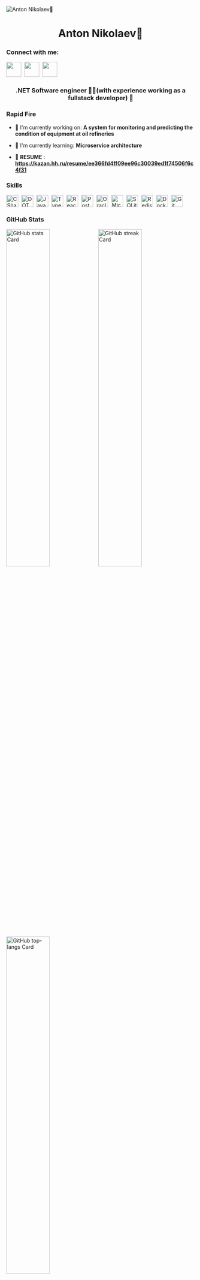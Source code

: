 ![Anton Nikolaev🎇](https://user-images.githubusercontent.com/10498744/210012254-234538ff-d198-48aa-8964-37e6fd45d227.gif)

<div id="toc">
  <ul align="center" style="list-style: none">
    <summary>
      <h1>
        Anton Nikolaev🎇
      </h1>
    </summary>
  </ul>
</div>

**<h3 align="left">Connect with me:</h3>** 
<p align="left"><a href="mailto:anton.nikolaev.kazan@gmail.com" target="_blank"><img src="https://img.shields.io/badge/Gmail-D14836?style=plastic&logo=gmail&logoColor=white" height="40" style="margin-right: 4px"></a> <a href="https://github.com/Henningsvaer" target="_blank"><img src="https://img.shields.io/badge/GitHub-100000?style=plastic&logo=github&logoColor=white" height="40" style="margin-right: 4px"></a> <a href="[https://github.com/Henningsvaer](Tg)" target="_blank"><img src="https://img.shields.io/badge/Telegram-2CA5E0?style=plastic&logo=telegram&logoColor=white" height="40" style="margin-right: 4px"></a></p>

 **<h3 align="center">.NET Software engineer 👨‍🔧(with experience working as a fullstack developer) 🤌</h3>**

**<h3 align="left">Rapid Fire</h3>**

- 💼 I'm currently working on: **A system for monitoring and predicting the condition of equipment at oil refineries**
- 🌱 I'm currently learning: **Microservice architecture**


- 📂 **RESUME** : **<a href="https://kazan.hh.ru/resume/ee366fd4ff09ee96c30039ed1f74506f6c4f31" target="_blank">https://kazan.hh.ru/resume/ee366fd4ff09ee96c30039ed1f74506f6c4f31</a>**


 **<h3 align="left">Skills</h3>**

<div style="display: flex; flex-wrap: wrap; gap: 4px; justify-content: left;"><img src="https://skillicons.dev/icons?i=cs" height="32" alt="CSharp" style="margin-right: 4px"> <img src="https://cdn.simpleicons.org/dotnet/512BD4" height="32" alt="DOT.NET" style="margin-right: 4px"> <img src="https://img.shields.io/badge/JavaScript-F7DF1C?logo=javascript&logoColor=white" height="32" alt="JavaScript" style="margin-right: 4px"> <img src="https://img.shields.io/badge/TypeScript-3178C6?logo=typescript&logoColor=white" height="32" alt="TypeScript" style="margin-right: 4px"> <img src="https://img.shields.io/badge/React-20232A?logo=react&logoColor=61DAFB" height="32" alt="React" style="margin-right: 4px"> <img src="https://img.shields.io/badge/PostgreSQL-316192?logo=postgresql&logoColor=white" height="32" alt="PostgreSQL" style="margin-right: 4px"> <img src="https://cdn.jsdelivr.net/gh/devicons/devicon/icons/oracle/oracle-original.svg" height="32" alt="Oracle" style="margin-right: 4px"> <img src="https://cdn.jsdelivr.net/gh/devicons/devicon@latest/icons/microsoftsqlserver/microsoftsqlserver-original-wordmark.svg" height="32" alt="Microsoft SQL Server" style="margin-right: 4px"> <img src="https://img.shields.io/badge/SQLite-003B57?logo=sqlite&logoColor=white" height="32" alt="SQLite" style="margin-right: 4px"> <img src="https://img.shields.io/badge/Redis-DC382D?logo=redis&logoColor=white" height="32" alt="Redis" style="margin-right: 4px"> <img src="https://img.shields.io/badge/Docker-2496ED?logo=docker&logoColor=white" height="32" alt="Docker" style="margin-right: 4px"> <img src="https://cdn.jsdelivr.net/gh/devicons/devicon@latest/icons/git/git-original-wordmark.svg" height="32" alt="Git" style="margin-right: 4px"></div>

 **<h3 align="left">GitHub Stats</h3>**

<p align="left">
  <img width="48%" src="https://github-readme-stats.vercel.app/api?username=Henningsvaer&theme=react&hide_title=false&hide_rank=false&show_icons=false&include_all_commits=false&count_private=true&line_height=23&hide_border=false&show=" alt="GitHub stats Card" />
  <img width="48%" src="https://streak-stats.demolab.com/?user=Henningsvaer&theme=react&hide_border=false&date_format=M+j%5B%2C+Y%5D&mode=daily&hide_total_contributions=false&hide_current_streak=false&hide_longest_streak=false&card_height=200" alt="GitHub streak Card" />
</p>

<p align="left">
  <img width="48%" src="https://github-readme-stats.vercel.app/api/top-langs?username=Henningsvaer&theme=react&hide_title=false&layout=compact&langs_count=6&hide_progress=false&card_width=400" alt="GitHub top-langs Card" />
</p>

